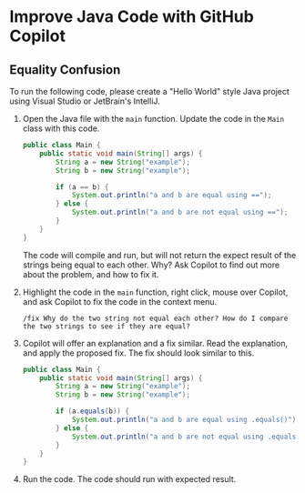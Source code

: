 # Improve Java Code with GitHub Copilot

## Equality Confusion

To run the following code, please create a "Hello World" style Java project 
using Visual Studio or JetBrain's IntelliJ.

1. Open the Java file with the `main` function. Update the code in the `Main` class 
   with this code.

    ```java
    public class Main {
        public static void main(String[] args) {
            String a = new String("example");
            String b = new String("example");

            if (a == b) {
                System.out.println("a and b are equal using ==");
            } else {
                System.out.println("a and b are not equal using ==");
            }
        }
    }
    ```

    The code will compile and run, but will not return the expect result of the strings being equal to each other. Why? Ask Copilot to find out more about the problem, and how to fix it.

2. Highlight the code in the `main` function, right click, mouse over Copilot, and ask Copilot to fix the code in the context menu.

    ```text
    /fix Why do the two string not equal each other? How do I compare the two strings to see if they are equal?
    ```

3. Copilot will offer an explanation and a fix similar. Read the explanation, and apply the proposed fix. The fix should look similar to this.

    ```java
    public class Main {
        public static void main(String[] args) {
            String a = new String("example");
            String b = new String("example");

            if (a.equals(b)) {
                System.out.println("a and b are equal using .equals()");
            } else {
                System.out.println("a and b are not equal using .equals()");
            }
        }
    }
    ```

4. Run the code. The code should run with expected result.
